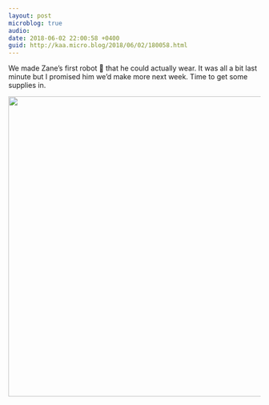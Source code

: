 ```yaml
---
layout: post
microblog: true
audio: 
date: 2018-06-02 22:00:58 +0400
guid: http://kaa.micro.blog/2018/06/02/180058.html
---
```

We made Zane’s first robot 🤖 that he could actually wear. It was all a bit last minute but I promised him we’d make more next week. Time to get some supplies in.

<img src="https://www.kaa.bz/uploads/2018/0f03d7a9f6.jpg" width="600" height="600" />
